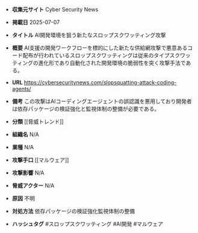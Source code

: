 - **収集元サイト**
Cyber Security News

- **掲載日**
2025-07-07

- **タイトル**
AI開発環境を狙う新たなスロップスクワッティング攻撃

- **概要**
AI支援の開発ワークフローを標的にした新たな供給網攻撃で悪意あるコード配布が行われているスロップスクワッティングは従来のタイプスクワッティングの進化形であり自動化された開発環境の脆弱性を突く攻撃手法である。

- **URL**
https://cybersecuritynews.com/slopsquatting-attack-coding-agents/

- **備考**
この攻撃はAIコーディングエージェントの誤認識を悪用しており開発者は依存パッケージの検証強化と監視体制の整備が必要である。

- **分類**
[[脅威トレンド]]

- **組織名**
N/A

- **業種**
N/A

- **攻撃手口**
[[マルウェア]]

- **攻撃影響**
N/A

- **脅威アクター**
N/A

- **原因**
不明

- **対処方法**
依存パッケージの検証強化監視体制の整備

- **ハッシュタグ**
#スロップスクワッティング #AI開発 #マルウェア
